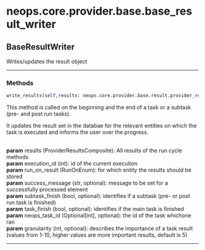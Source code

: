 # neops.core.provider.base.base_result_writer
## BaseResultWriter
Writes/updates the result object

----------

### Methods
```python
write_results(self,results: neops.core.provider.base.result.provider_result_composite.ProviderResultsComposite,execution_id: int,run_on_result: neops.core.provider.base.enum.RunOnEnum,success_message: str = '',subtask_finish: bool = False,task_finish: bool = False,neops_task_id: Union[int, NoneType] = None,granularity: int = 5) -> NoneType
```
This method is called on the beginning and the end of a task or a subtask (pre- and post run tasks).

It updates the result set in the databae for the relevant entities on which the task is executed and informs
the user over the progress.

\
__param__ results (ProviderResultsComposite): All results of the run cycle methods
\
__param__ execution_id (int): id of the current execution
\
__param__ run_on_result (RunOnEnum): for which entity the results should be stored
\
__param__ success_message (str, optional): message to be set for a successfully processed element
\
__param__ subtask_finish (bool, optional): identifies if a subtask (pre- or post run task is finished)
\
__param__ task_finish (bool, optional): identifies if the main task is finished
\
__param__ neops_task_id (Optional[int], optional): the id of the task whichone ran
\
__param__ granularity (int, optional): describes the importance of a task result
(values from 1-10, higher values are more important results, default is 5)

----------